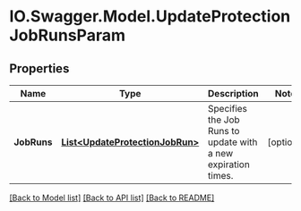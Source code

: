 # IO.Swagger.Model.UpdateProtectionJobRunsParam
## Properties

Name | Type | Description | Notes
------------ | ------------- | ------------- | -------------
**JobRuns** | [**List&lt;UpdateProtectionJobRun&gt;**](UpdateProtectionJobRun.md) | Specifies the Job Runs to update with a new expiration times. | [optional] 

[[Back to Model list]](../README.md#documentation-for-models) [[Back to API list]](../README.md#documentation-for-api-endpoints) [[Back to README]](../README.md)


